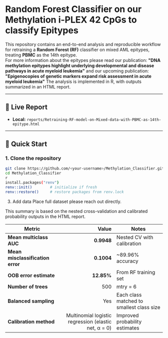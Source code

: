# Random Forest Classifier on our Methylation i-PLEX 42 CpGs to classify Epitypes

This repository contains an end-to-end analysis and reproducible workflow for retraining a **Random Forest (RF)** classifier on mixed AML epitypes, treating **PBMC** as the 14th epitype.  
For more information about the epitypes please read our publication: **"DNA methylation epitypes highlight underlying developmental and disease pathways in acute myeloid leukemia"**
and our upcoming publication: **"Epigenocopies of genetic markers expand risk assessment in acute myeloid leukemia"**
The analysis is implemented in R, with outputs summarized in an HTML report.

---

## 📄 Live Report
- **Local:** `reports/Retraining-RF-model-on-Mixed-data-with-PBMC-as-14th-epitype.html`

---

## 🚀 Quick Start

### 1. Clone the repository
```bash
git clone https://github.com/<your-username>/Methylation_Classifier.git
cd Methylation_Classifier
r
install.packages("renv")
renv::init()        # initialize if fresh
renv::restore()     # restore packages from renv.lock
```

3. Add data
Place full dataset please reach out directly. 

This summary is based on the nested cross-validation and calibrated probability outputs in the HTML report.

| Metric                          | Value       | Notes |
|---------------------------------|------------:|-------|
| **Mean multiclass AUC**         | **0.9948**  | Nested CV with calibration |
| **Mean misclassification error**| **0.1004**  | ~89.96% accuracy |
| **OOB error estimate**          | **12.85%**  | From RF training set |
| **Number of trees**             | 500         | mtry = 6 |
| **Balanced sampling**           | Yes         | Each class matched to smallest class size |
| **Calibration method**          | Multinomial logistic regression (elastic net, α = 0) | Improved probability estimates |


